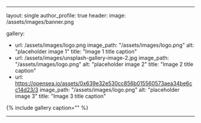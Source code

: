 ---

layout: single
author_profile: true
header: 
  image: /assets/images/banner.png

gallery:
  - url: /assets/images/logo.png
    image_path: "/assets/images/logo.png"
    alt: "placeholder image 1"
    title: "Image 1 title caption"
  - url: /assets/images/unsplash-gallery-image-2.jpg
    image_path:  "/assets/images/logo.png"
    alt: "placeholder image 2"
    title: "Image 2 title caption"
  - url: https://opensea.io/assets/0x639e32e530cc856b015560573aea34be6cc14d23/3 
    image_path: "/assets/images/logo.png"
    alt: "placeholder image 3" 
    title: "Image 3 title caption"

{% include gallery caption="" %}

---